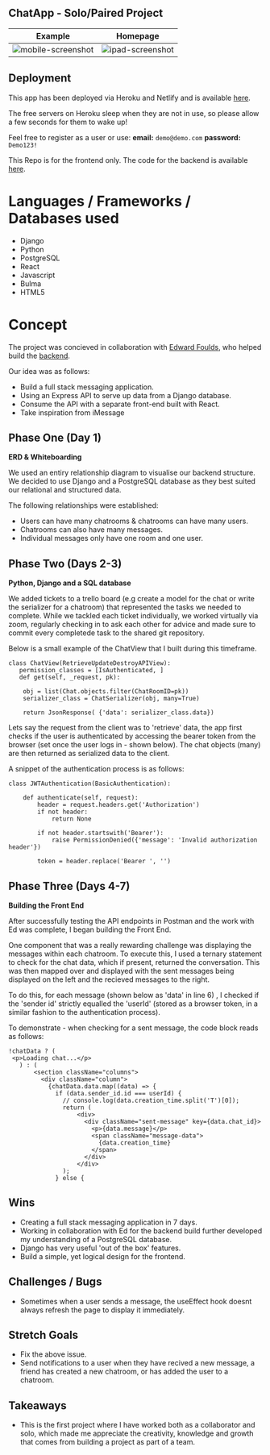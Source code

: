 
## ChatApp - Solo/Paired Project

Example             |  Homepage
:-------------------------:|:-------------------------:
![mobile-screenshot](https://res.cloudinary.com/dj7e2jadx/image/upload/v1663942253/Phone_Example1_Chat.png)  |  ![ipad-screenshot](https://res.cloudinary.com/dj7e2jadx/image/upload/v1663942323/Tablet_Example_Chat.png)


## Deployment 

This app has been deployed via Heroku and Netlify and is available [here](https://chatwithchatapp.netlify.app/).

The free servers on Heroku sleep when they are not in use, so please allow a few seconds for them to wake up!

Feel free to register as a user or use: **email:** `demo@demo.com` **password:** `Demo123!`

This Repo is for the frontend only. The code for the backend is available [here](https://github.com/ashleygyngell/chatbot-backend).

# Languages / Frameworks / Databases used

- Django
- Python
- PostgreSQL
- React
- Javascript
- Bulma
- HTML5

# Concept

The project was concieved in collaboration with [Edward Foulds](https://github.com/FouldsEJ), who helped build the [backend](https://github.com/ashleygyngell/chatbot-backend).

Our idea was as follows: 

- Build a full stack messaging application.
- Using an Express API to serve up data from a Django database.
- Consume the API with a separate front-end built with React.
- Take inspiration from iMessage 

## Phase One (Day 1) 

**ERD & Whiteboarding**

We used an entiry relationship diagram to visualise our backend structure. We decided to use Django and a PostgreSQL database as they best suited our relational and structured data. 

The following relationships were established: 

- Users can have many chatrooms & chatrooms can have many users.
- Chatrooms can also have many messages.
- Individual messages only have one room and one user. 

## Phase Two (Days 2-3) 

**Python, Django and a SQL database** 

We added tickets to a trello board (e.g create a model for the chat or write the serializer for a chatroom) that represented the tasks we needed to complete. While we tackled each ticket individually, we worked virtually via zoom, regularly checking in to ask each other for advice and made sure to  commit every completede task to the shared git repository. 

Below is a small example of the ChatView that I built during this timeframe. 

```
class ChatView(RetrieveUpdateDestroyAPIView):
   permission_classes = [IsAuthenticated, ]
   def get(self, _request, pk):

    obj = list(Chat.objects.filter(ChatRoomID=pk))
    serializer_class = ChatSerializer(obj, many=True)

    return JsonResponse( {'data': serializer_class.data})
```

Lets say the request from the client was to 'retrieve' data, the app first checks if the user is authenticated by accessing the bearer token from the browser (set once the user logs in - shown below). The chat objects (many) are then returned as serialized data to the client. 

A snippet of the authentication process is as follows: 

```
class JWTAuthentication(BasicAuthentication):

    def authenticate(self, request):
        header = request.headers.get('Authorization')
        if not header:
            return None

        if not header.startswith('Bearer'):
            raise PermissionDenied({'message': 'Invalid authorization header'})

        token = header.replace('Bearer ', '')
```

## Phase Three (Days 4-7) 

**Building the Front End** 

After successfully testing the API endpoints in Postman and the work with Ed was complete, I began building the Front End. 

One component that was a really rewarding challenge was displaying the messages within each chatroom. To execute this, I used a ternary statement to check for the chat data, which if present, returned the conversation. This was then mapped over and displayed with the sent messages being displayed on the left and the recieved messages to the right. 

To do this, for each message (shown below as 'data' in line 6) , I checked if the 'sender id' strictly equalled the 'userId' (stored as a browser token, in a similar fashion to the authentication process). 

To demonstrate - when checking for a sent message, the code block reads as follows: 

``` 
!chatData ? (
 <p>Loading chat...</p>
   ) : (
       <section className="columns">
         <div className="column">
           {chatData.data.map((data) => {
             if (data.sender_id.id === userId) {
               // console.log(data.creation_time.split('T')[0]);
               return (
                   <div>
                     <div className="sent-message" key={data.chat_id}>
                       <p>{data.message}</p>
                       <span className="message-data">
                         {data.creation_time}
                       </span>
                     </div>
                   </div>
               );
             } else {
```


## Wins

- Creating a full stack messaging application in 7 days. 
- Working in collaboration with Ed for the backend build further developed my understanding of a PostgreSQL database.
- Django has very useful 'out of the box' features.
- Build a simple, yet logical design for the frontend.

## Challenges / Bugs

- Sometimes when a user sends a message, the useEffect hook doesnt always refresh the page to display it immediately. 

## Stretch Goals

- Fix the above issue.
- Send notifications to a user when they have recived a new message, a friend has created a new chatroom, or has added the user to a chatroom. 

## Takeaways

- This is the first project where I have worked both as a collaborator and solo, which made me appreciate the creativity, knowledge and growth that comes from building a project as part of a team. 
